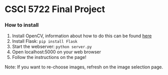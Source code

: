 # CSCI 5722 Final Project

### How to install
  1. Install OpenCV, information about how to do this can be found [here](http://www.pyimagesearch.com/2015/07/20/install-opencv-3-0-and-python-3-4-on-ubuntu/)
  2. Install Flask: ```pip install Flask```
  3. Start the webserver: ```python server.py```
  4. Open localhost:5000 on your web browser
  5. Follow the instructions on the page!
  
  Note: If you want to re-choose images, refresh on the image selection page.
  
